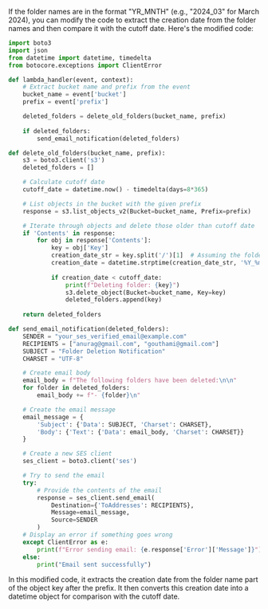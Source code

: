 If the folder names are in the format "YR_MNTH" (e.g., "2024_03" for March 2024), you can modify the code to extract the creation date from the folder names and then compare it with the cutoff date. Here's the modified code:

```python
import boto3
import json
from datetime import datetime, timedelta
from botocore.exceptions import ClientError

def lambda_handler(event, context):
    # Extract bucket name and prefix from the event
    bucket_name = event['bucket']
    prefix = event['prefix']

    deleted_folders = delete_old_folders(bucket_name, prefix)
    
    if deleted_folders:
        send_email_notification(deleted_folders)

def delete_old_folders(bucket_name, prefix):
    s3 = boto3.client('s3')
    deleted_folders = []

    # Calculate cutoff date
    cutoff_date = datetime.now() - timedelta(days=8*365)

    # List objects in the bucket with the given prefix
    response = s3.list_objects_v2(Bucket=bucket_name, Prefix=prefix)

    # Iterate through objects and delete those older than cutoff date
    if 'Contents' in response:
        for obj in response['Contents']:
            key = obj['Key']
            creation_date_str = key.split('/')[1]  # Assuming the folder name is part of the key after the prefix
            creation_date = datetime.strptime(creation_date_str, '%Y_%m')
            
            if creation_date < cutoff_date:
                print(f"Deleting folder: {key}")
                s3.delete_object(Bucket=bucket_name, Key=key)
                deleted_folders.append(key)
    
    return deleted_folders

def send_email_notification(deleted_folders):
    SENDER = "your_ses_verified_email@example.com"
    RECIPIENTS = ["anurag@gmail.com", "gouthami@gmail.com"]
    SUBJECT = "Folder Deletion Notification"
    CHARSET = "UTF-8"

    # Create email body
    email_body = f"The following folders have been deleted:\n\n"
    for folder in deleted_folders:
        email_body += f"- {folder}\n"

    # Create the email message
    email_message = {
        'Subject': {'Data': SUBJECT, 'Charset': CHARSET},
        'Body': {'Text': {'Data': email_body, 'Charset': CHARSET}}
    }

    # Create a new SES client
    ses_client = boto3.client('ses')

    # Try to send the email
    try:
        # Provide the contents of the email
        response = ses_client.send_email(
            Destination={'ToAddresses': RECIPIENTS},
            Message=email_message,
            Source=SENDER
        )
    # Display an error if something goes wrong
    except ClientError as e:
        print(f"Error sending email: {e.response['Error']['Message']}")
    else:
        print("Email sent successfully")
```

In this modified code, it extracts the creation date from the folder name part of the object key after the prefix. It then converts this creation date into a datetime object for comparison with the cutoff date.
